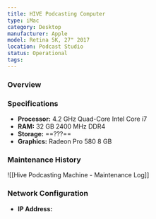 ```yaml
---
title: HIVE Podcasting Computer
type: iMac
category: Desktop
manufacturer: Apple
model: Retina 5K, 27" 2017
location: Podcast Studio
status: Operational
tags:
---
```


### Overview


### Specifications
- **Processor:** 4.2 GHz Quad-Core Intel Core i7
- **RAM:** 32 GB 2400 MHz DDR4
- **Storage:** ==???==
- **Graphics:** Radeon Pro 580 8 GB

### Maintenance History
![[Hive Podcasting Machine - Maintenance Log]]

### Network Configuration
- **IP Address:** 
